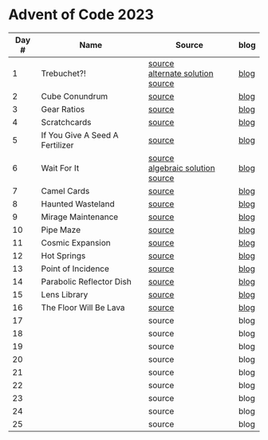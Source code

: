 # Advent of Code 2023

| Day # | Name                            | Source                                                                                                                 | blog                  |
|-------|---------------------------------|------------------------------------------------------------------------------------------------------------------------|-----------------------|
| 1     | Trebuchet?!                     | [source](src/advent_2023_clojure/day01.clj)<br/>[alternate solution source](src/advent_2023_clojure/day01_indexes.clj) | [blog](docs/day01.md) | 
| 2     | Cube Conundrum                  | [source](src/advent_2023_clojure/day02.clj)                                                                            | [blog](docs/day02.md) |
| 3     | Gear Ratios                     | [source](src/advent_2023_clojure/day03.clj)                                                                            | [blog](docs/day03.md) |
| 4     | Scratchcards                    | [source](src/advent_2023_clojure/day04.clj)                                                                            | [blog](docs/day04.md) |
| 5     | If You Give A Seed A Fertilizer | [source](src/advent_2023_clojure/day05.clj)                                                                            | [blog](docs/day05.md) |
| 6     | Wait For It                     | [source](src/advent_2023_clojure/day06.clj)<br/>[algebraic solution source](src/advent_2023_clojure/day06_algebra.clj) | [blog](docs/day06.md) |
| 7     | Camel Cards                     | [source](src/advent_2023_clojure/day07.clj)                                                                            | [blog](docs/day07.md) |
| 8     | Haunted Wasteland               | [source](src/advent_2023_clojure/day08.clj)                                                                            | [blog](docs/day08.md) |
| 9     | Mirage Maintenance              | [source](src/advent_2023_clojure/day09.clj)                                                                            | [blog](docs/day09.md) |
| 10    | Pipe Maze                       | [source](src/advent_2023_clojure/day10.clj)                                                                            | [blog](docs/day10.md) |
| 11    | Cosmic Expansion                | [source](src/advent_2023_clojure/day11.clj)                                                                            | [blog](docs/day11.md) |
| 12    | Hot Springs                     | [source](src/advent_2023_clojure/day12.clj)                                                                            | [blog](docs/day12.md) |
| 13    | Point of Incidence              | [source](src/advent_2023_clojure/day13.clj)                                                                            | [blog](docs/day13.md) |
| 14    | Parabolic Reflector Dish        | [source](src/advent_2023_clojure/day14.clj)                                                                            | [blog](docs/day14.md) |
| 15    | Lens Library                    | [source](src/advent_2023_clojure/day15.clj)                                                                            | [blog](docs/day15.md) |
| 16    | The Floor Will Be Lava          | [source](src/advent_2023_clojure/day16.clj)                                                                            | [blog](docs/day16.md) |
| 17    |                                 | source                                                                                                                 | blog                  |
| 18    |                                 | source                                                                                                                 | blog                  |
| 19    |                                 | source                                                                                                                 | blog                  |
| 20    |                                 | source                                                                                                                 | blog                  |
| 21    |                                 | source                                                                                                                 | blog                  |
| 22    |                                 | source                                                                                                                 | blog                  |
| 23    |                                 | source                                                                                                                 | blog                  |
| 24    |                                 | source                                                                                                                 | blog                  |
| 25    |                                 | source                                                                                                                 | blog                  |
